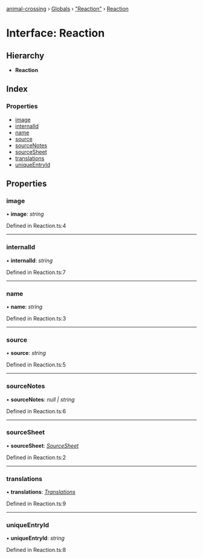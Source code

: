 [animal-crossing](../README.md) › [Globals](../globals.md) › ["Reaction"](../modules/_reaction_.md) › [Reaction](_reaction_.reaction.md)

# Interface: Reaction

## Hierarchy

* **Reaction**

## Index

### Properties

* [image](_reaction_.reaction.md#image)
* [internalId](_reaction_.reaction.md#internalid)
* [name](_reaction_.reaction.md#name)
* [source](_reaction_.reaction.md#source)
* [sourceNotes](_reaction_.reaction.md#sourcenotes)
* [sourceSheet](_reaction_.reaction.md#sourcesheet)
* [translations](_reaction_.reaction.md#translations)
* [uniqueEntryId](_reaction_.reaction.md#uniqueentryid)

## Properties

###  image

• **image**: *string*

Defined in Reaction.ts:4

___

###  internalId

• **internalId**: *string*

Defined in Reaction.ts:7

___

###  name

• **name**: *string*

Defined in Reaction.ts:3

___

###  source

• **source**: *string*

Defined in Reaction.ts:5

___

###  sourceNotes

• **sourceNotes**: *null | string*

Defined in Reaction.ts:6

___

###  sourceSheet

• **sourceSheet**: *[SourceSheet](../enums/_reaction_.sourcesheet.md)*

Defined in Reaction.ts:2

___

###  translations

• **translations**: *[Translations](_reaction_.translations.md)*

Defined in Reaction.ts:9

___

###  uniqueEntryId

• **uniqueEntryId**: *string*

Defined in Reaction.ts:8
